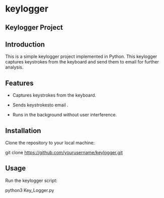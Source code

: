 # keylogger

## Keylogger Project

## Introduction

This is a simple keylogger project implemented in Python. This keylogger captures keystrokes from the keyboard and send them to email for further analysis.

## Features
- Captures keystrokes from the keyboard.

- Sends keystrokesto email .

- Runs in the background without user interference.

## Installation

Clone the repository to your local machine:

git clone https://github.com/yourusername/keylogger.git


## Usage

Run the keylogger script:

python3 Key_Logger.py
